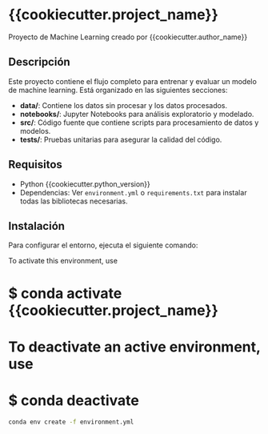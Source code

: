 # {{cookiecutter.project_name}}

Proyecto de Machine Learning creado por {{cookiecutter.author_name}}

## Descripción

Este proyecto contiene el flujo completo para entrenar y evaluar un modelo de machine learning. Está organizado en las siguientes secciones:

- **data/**: Contiene los datos sin procesar y los datos procesados.
- **notebooks/**: Jupyter Notebooks para análisis exploratorio y modelado.
- **src/**: Código fuente que contiene scripts para procesamiento de datos y modelos.
- **tests/**: Pruebas unitarias para asegurar la calidad del código.

## Requisitos

- Python {{cookiecutter.python_version}}
- Dependencias: Ver `environment.yml` o `requirements.txt` para instalar todas las bibliotecas necesarias.

## Instalación

Para configurar el entorno, ejecuta el siguiente comando:

To activate this environment, use
#
#     $ conda activate {{cookiecutter.project_name}}
#
# To deactivate an active environment, use
#
#     $ conda deactivate

```bash
conda env create -f environment.yml